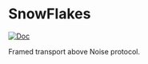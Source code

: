 # SnowFlakes

[![Doc](https://docs.rs/snowflakes/badge.svg?style=flat-square)](https://docs.rs/snowflakes)

Framed transport above Noise protocol.
